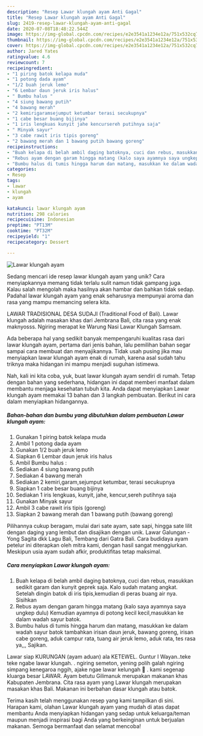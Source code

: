```yaml
---
description: "Resep Lawar klungah ayam Anti Gagal"
title: "Resep Lawar klungah ayam Anti Gagal"
slug: 2419-resep-lawar-klungah-ayam-anti-gagal
date: 2020-07-08T18:48:22.544Z
image: https://img-global.cpcdn.com/recipes/e2e3541a1234e12a/751x532cq70/lawar-klungah-ayam-foto-resep-utama.jpg
thumbnail: https://img-global.cpcdn.com/recipes/e2e3541a1234e12a/751x532cq70/lawar-klungah-ayam-foto-resep-utama.jpg
cover: https://img-global.cpcdn.com/recipes/e2e3541a1234e12a/751x532cq70/lawar-klungah-ayam-foto-resep-utama.jpg
author: Jared Yates
ratingvalue: 4.6
reviewcount: 7
recipeingredient:
- "1 piring batok kelapa muda"
- "1 potong dada ayam"
- "1/2 buah jeruk lemo"
- "6 Lembar daun jeruk iris halus"
- " Bumbu halus "
- "4 siung bawang putih"
- "4 bawang merah"
- "2 kemirigaramsejumput ketumbar terasi secukupnya"
- "1 cabe besar buang bijinya"
- "1 iris lengkuas kunyit jahe kencursereh putihnya saja"
- " Minyak sayur"
- "3 cabe rawit iris tipis goreng"
- "2 bawang merah dan 1 bawang putih bawang goreng"
recipeinstructions:
- "Buah kelapa di belah ambil daging batoknya, cuci dan rebus, masukkan sedikit garam dan kunyit geprek saja. Kalo sudah matang angkat. Setelah dingin batok di iris tipis,kemudian di peras buang air nya. Sisihkan"
- "Rebus ayam dengan garam hingga matang (kalo saya ayamnya saya ungkep dulu) Kemudian ayamnya di potong kecil kecil,masukkan ke dalam wadah sayur batok."
- "Bumbu halus di tumis hingga harum dan matang, masukkan ke dalam wadah sayur batok tambahkan irisan daun jeruk, bawang goreng, irisan cabe goreng, aduk campur rata, tuang air jeruk lemo, aduk rata, tes rasa ya,,, Sajikan."
categories:
- Resep
tags:
- lawar
- klungah
- ayam

katakunci: lawar klungah ayam 
nutrition: 298 calories
recipecuisine: Indonesian
preptime: "PT13M"
cooktime: "PT32M"
recipeyield: "1"
recipecategory: Dessert

---
```



![Lawar klungah ayam](https://img-global.cpcdn.com/recipes/e2e3541a1234e12a/751x532cq70/lawar-klungah-ayam-foto-resep-utama.jpg)

Sedang mencari ide resep lawar klungah ayam yang unik? Cara menyiapkannya memang tidak terlalu sulit namun tidak gampang juga. Kalau salah mengolah maka hasilnya akan hambar dan bahkan tidak sedap. Padahal lawar klungah ayam yang enak seharusnya mempunyai aroma dan rasa yang mampu memancing selera kita.

LAWAR TRADISIONAL DESA SUDAJI (Traditional Food of Bali). Lawar klungah adalah masakan khas dari Jembrana Bali, cita rasa yang enak maknyosss. Ngiring merapat ke Warung Nasi Lawar Klungah Samsam.

Ada beberapa hal yang sedikit banyak mempengaruhi kualitas rasa dari lawar klungah ayam, pertama dari jenis bahan, lalu pemilihan bahan segar sampai cara membuat dan menyajikannya. Tidak usah pusing jika mau menyiapkan lawar klungah ayam enak di rumah, karena asal sudah tahu triknya maka hidangan ini mampu menjadi suguhan istimewa.


Nah, kali ini kita coba, yuk, buat lawar klungah ayam sendiri di rumah. Tetap dengan bahan yang sederhana, hidangan ini dapat memberi manfaat dalam membantu menjaga kesehatan tubuh kita. Anda dapat menyiapkan Lawar klungah ayam memakai 13 bahan dan 3 langkah pembuatan. Berikut ini cara dalam menyiapkan hidangannya.

<!--inarticleads1-->

##### Bahan-bahan dan bumbu yang dibutuhkan dalam pembuatan Lawar klungah ayam:

1. Gunakan 1 piring batok kelapa muda
1. Ambil 1 potong dada ayam
1. Gunakan 1/2 buah jeruk lemo
1. Siapkan 6 Lembar daun jeruk iris halus
1. Ambil  Bumbu halus :
1. Sediakan 4 siung bawang putih
1. Sediakan 4 bawang merah
1. Sediakan 2 kemiri,garam,sejumput ketumbar, terasi secukupnya
1. Siapkan 1 cabe besar buang bijinya
1. Sediakan 1 iris lengkuas, kunyit, jahe, kencur,sereh putihnya saja
1. Gunakan  Minyak sayur
1. Ambil 3 cabe rawit iris tipis (goreng)
1. Siapkan 2 bawang merah dan 1 bawang putih (bawang goreng)


Pilihannya cukup beragam, mulai dari sate ayam, sate sapi, hingga sate lilit dengan daging yang lembut dan disajikan dengan unik. Lawar Galungan - Yong Sagita dkk Lagu Bali, Tembang dari Gatra Bali. Cara budidaya ayam petelur ini diterapkan oleh mitra kami, dengan hasil sangat menggiurkan. Meskipun usia ayam sudah afkir, produktifitas tetap maksimal. 

<!--inarticleads2-->

##### Cara menyiapkan Lawar klungah ayam:

1. Buah kelapa di belah ambil daging batoknya, cuci dan rebus, masukkan sedikit garam dan kunyit geprek saja. Kalo sudah matang angkat. Setelah dingin batok di iris tipis,kemudian di peras buang air nya. Sisihkan
1. Rebus ayam dengan garam hingga matang (kalo saya ayamnya saya ungkep dulu) Kemudian ayamnya di potong kecil kecil,masukkan ke dalam wadah sayur batok.
1. Bumbu halus di tumis hingga harum dan matang, masukkan ke dalam wadah sayur batok tambahkan irisan daun jeruk, bawang goreng, irisan cabe goreng, aduk campur rata, tuang air jeruk lemo, aduk rata, tes rasa ya,,, Sajikan.


Lawar siap KURUNGAN (ayam aduan) ala KETEWEL. Guntur I Wayan..teke teke ngabe lawar klungah. . ngiring semeton, yening polih galah ngiring simpang kenegaroa nggih, ajake ngae lawar kelungah 🔪 . kami segenap kluarga besar LAWAR. Ayam betutu Gilimanuk merupakan makanan khas Kabupaten Jembrana. Cita rasa ayam yang Lawar klungah merupakan masakan khas Bali. Makanan ini berbahan dasar klungah atau batok. 

Terima kasih telah menggunakan resep yang kami tampilkan di sini. Harapan kami, olahan Lawar klungah ayam yang mudah di atas dapat membantu Anda menyiapkan hidangan yang sedap untuk keluarga/teman maupun menjadi inspirasi bagi Anda yang berkeinginan untuk berjualan makanan. Semoga bermanfaat dan selamat mencoba!
